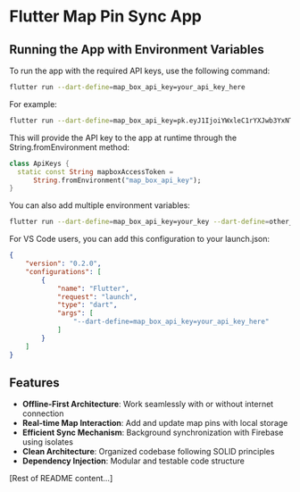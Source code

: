 # Flutter Map Pin Sync App

## Running the App with Environment Variables

To run the app with the required API keys, use the following command:

```bash
flutter run --dart-define=map_box_api_key=your_api_key_here
```

For example:
```bash
flutter run --dart-define=map_box_api_key=pk.eyJ1IjoiYWxleC1rYXJwb3YxNTkzNTciLCJhIjoiY200cGtiemc2MHV2YTJrczdldDZpa3FlYyJ9.a-Y7U6beAoO35uVB8Ek9FQ
```

This will provide the API key to the app at runtime through the String.fromEnvironment method:
```dart
class ApiKeys {
  static const String mapboxAccessToken =
      String.fromEnvironment("map_box_api_key");
}
```

You can also add multiple environment variables:
```bash
flutter run --dart-define=map_box_api_key=your_key --dart-define=other_api_key=another_key
```

For VS Code users, you can add this configuration to your launch.json:
```json
{
    "version": "0.2.0",
    "configurations": [
        {
            "name": "Flutter",
            "request": "launch",
            "type": "dart",
            "args": [
                "--dart-define=map_box_api_key=your_api_key_here"
            ]
        }
    ]
}
```

## Features

- **Offline-First Architecture**: Work seamlessly with or without internet connection
- **Real-time Map Interaction**: Add and update map pins with local storage
- **Efficient Sync Mechanism**: Background synchronization with Firebase using isolates
- **Clean Architecture**: Organized codebase following SOLID principles
- **Dependency Injection**: Modular and testable code structure

[Rest of README content...]
